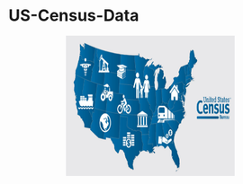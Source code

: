 # US-Census-Data

<div align="center">
    <img src="99863Census-bureau.jpeg" alt="Logo" width="300" height="250">
</div>
